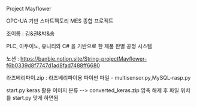Project Mayflower 

OPC-UA 기반 스마트팩토리 MES 종합 프로젝트

조이름 : 김&권&박&송

PLC, 아두이노, 유니티와 C# 을 기반으로 한 제품 판별 공정 시스템

노션 : https://banbie.notion.site/String-projectMayflower-f6b0339d8f7747d1ad8fad7488ff6680

라즈베리파이.zip : 라즈베리파이용 파이썬 파일 - multisensor.py,MySQL-rasp.py

start.py keras 활용  이미지 분류 --> converted_keras.zip 압축 해제 후 파일 위치를 start.py 맞게 하면됨
